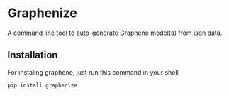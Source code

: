# Graphenize

A command line tool to auto-generate Graphene model(s) from json data.

## Installation

For instaling graphene, just run this command in your shell

```
pip install graphenize
```
